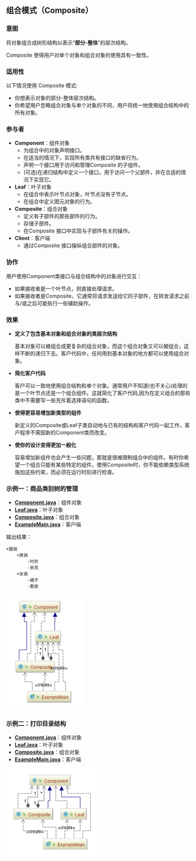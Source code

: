 ## 组合模式（Composite）

### 意图
将对象组合成树形结构以表示“**部分-整体**”的层次结构。

Composite 使得用户对单个对象和组合对象的使用具有一致性。

### 适用性
以下情况使用 Composite 模式:
-	你想表示对象的部分-整体层次结构。
-	你希望用户忽略组合对象与单个对象的不同，用户将统一地使用组合结构中的所有对象。

### 参与者
-	**Component**：组件对象
	-	为组合中的对象声明接口。
	-	在适当的情况下，实现所有类共有接口的缺省行为。
	-	声明一个接口用于访问和管理Composite 的子组件。
	-	(可选)在递归结构中定义一个接口，用于访问一个父部件，并在合适的情况下实现它。
-	**Leaf**：叶子对象
	-	在组合中表示叶节点对象，叶节点没有子节点。
	-	在组合中定义图元对象的行为。
-	**Composite**：组合对象
	-	定义有子部件的那些部件的行为。
	-	存储子部件。
	-	在Composite 接口中实现与子部件有关的操作。
-	**Client**：客户端
	-	通过Composite 接口操纵组合部件的对象。

### 协作
用户使用Component类接口与组合结构中的对象进行交互：

- 如果接收者是一个叶节点，则直接处理请求。
- 如果接收者是Composite，它通常将请求发送给它的子部件，在转发请求之前与/或之后可能执行一些辅助操作。

### 效果
- **定义了包含基本对象和组合对象的类层次结构**

  基本对象可以被组合成更复杂的组合对象，而这个组合对象又可以被组合，这样不断的递归下去。客户代码中，任何用到基本对象的地方都可以使用组合对象。

- **简化客户代码**

  客户可以一致地使用组合结构和单个对象。通常用户不知道(也不关心)处理的是一个叶节点还是一个组合组件。这就简化了客户代码,因为在定义组合的那些类中不需要写一些充斥着选择语句的函数。

- **使得更容易增加新类型的组件**

  新定义的Composite或Leaf子类自动地与已有的结构和客户代码一起工作，客户程序不需因新的Component类而改变。

- **使你的设计变得更加一般化**

  容易增加新组件也会产生一些问题，那就是很难限制组合中的组件。有时你希望一个组合只能有某些特定的组件。使用Composite时，你不能依赖类型系统施加这些约束，而必须在运行时刻进行检查。

### 示例一：商品类别树的管理

-	**[Component.java](Pattern43_Composite/src/main/java/com/jueee/example01/Component.java)**：组件对象
-	**[Leaf.java](Pattern43_Composite/src/main/java/com/jueee/example01/Leaf.java)**：叶子对象
-	**[Composite.java](Pattern43_Composite/src/main/java/com/jueee/example01/Composite.java)**：组合对象
-	**[ExampleMain.java](Pattern43_Composite/src/main/java/com/jueee/example01/ExampleMain.java)**：客户端

输出结果：

```
+服装
	+男装
		-衬衣
		-夹克
	+女装
		-裙子
		-套装
```

![1565698632203](assets/1565698632203.png)

### 示例二：打印目录结构

- **[Component.java](Pattern43_Composite/src/main/java/com/jueee/example02/Component.java)**：组件对象
- **[Leaf.java](Pattern43_Composite/src/main/java/com/jueee/example02/Leaf.java)**：叶子对象
- **[Composite.java](Pattern43_Composite/src/main/java/com/jueee/example02/Composite.java)**：组合对象
- **[ExampleMain.java](Pattern43_Composite/src/main/java/com/jueee/example02/ExampleMain.java)**：客户端

![1565767830410](assets/1565767830410.png)

